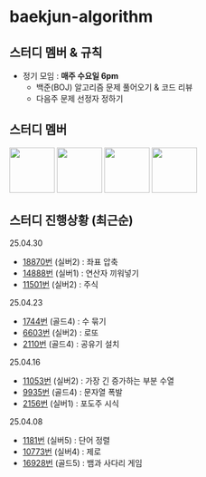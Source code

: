 # baekjun-algorithm

## 스터디 멤버 & 규칙
* 정기 모임 : **매주 수요일 6pm**
  * 백준(BOJ) 알고리즘 문제 풀어오기 & 코드 리뷰
  * 다음주 문제 선정자 정하기

## 스터디 멤버
<div>
  <a href="https://github.com/apple3285"><img src="https://avatars.githubusercontent.com/u/32658464?v=4" width="80"></a>
  <a href="https://github.com/Rose4tune"><img src="https://avatars.githubusercontent.com/u/81802112?v=4" width="80"></a>
  <a href="https://github.com/dydgjs200"><img src="https://avatars.githubusercontent.com/u/25136172?v=4" width="80"></a>
  <a href="https://github.com/jung18"><img src="https://avatars.githubusercontent.com/u/81799517?v=4" width="80"></a>
</div>


## 스터디 진행상황 (최근순)
25.04.30
* [18870번](https://www.acmicpc.net/problem/18870) (실버2) : 좌표 압축
* [14888번](https://www.acmicpc.net/problem/14888) (실버1) : 연산자 끼워넣기
* [11501번](https://www.acmicpc.net/problem/11501) (실버2) : 주식

25.04.23
* [1744번](https://www.acmicpc.net/problem/1744) (골드4) : 수 묶기
* [6603번](https://www.acmicpc.net/problem/6603) (실버2) : 로또
* [2110번](https://www.acmicpc.net/problem/2110) (골드4) : 공유기 설치

25.04.16
* [11053번](https://www.acmicpc.net/problem/11053) (실버2) : 가장 긴 증가하는 부분 수열
* [9935번](https://www.acmicpc.net/problem/9935) (골드4) : 문자열 폭발
* [2156번](https://www.acmicpc.net/problem/2156) (실버1) : 포도주 시식

25.04.08
* [1181번](https://www.acmicpc.net/problem/1181) (실버5) : 단어 정렬
* [10773번](https://www.acmicpc.net/problem/10773) (실버4) : 제로
* [16928번](https://www.acmicpc.net/problem/16928) (골드5) : 뱀과 사다리 게임
